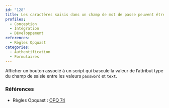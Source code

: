 ```yaml
---
id: "128"
title: Les caractères saisis dans un champ de mot de passe peuvent être affichés en clair
profiles:
  - Conception
  - Intégration
  - Développement
references:
  - Règles Opquast
categories:
  - Authentification
  - Formulaires
---
```


Afficher un bouton associé à un script qui bascule la valeur de l’attribut type du champ de saisie entre les valeurs `password` et `text`.


### Références

* Règles Opquast : [OPQ 74](https://checklists.opquast.com/fr/assurance-qualite-web/les-caracteres-saisis-dans-un-champ-de-mot-de-passe-peuvent-etre-affiches-en-clair)
